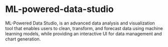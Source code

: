 # ML-powered-data-studio
ML-Powered Data Studio, is an advanced data analysis and visualization tool that enables users to clean, transform, and forecast data using machine learning models, while providing an interactive UI for data management and chart generation.
